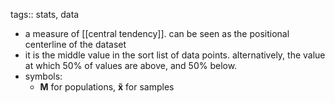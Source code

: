 tags:: stats, data

- a measure of [[central tendency]]. can be seen as the positional centerline of the dataset
- it is the middle value in the sort list of data points. alternatively, the value at which 50% of values are above, and 50% below.
- symbols:
	- **M** for populations, **x̃** for samples